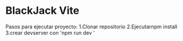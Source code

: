 # BlackJack Vite
Pasos para ejecutar proyecto:
1.Clonar repositorio
2.Ejecutarnpm install 
3.crear devserver  con 'npm run dev '

